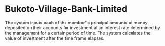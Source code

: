 # Bukoto-Village-Bank-Limited
The system inputs each of the member''s principal amounts of money deposited on their accounts for investment at an interest rate determined by the management for a certain period of time. The system calculates the value of investment after the time frame elapses.
